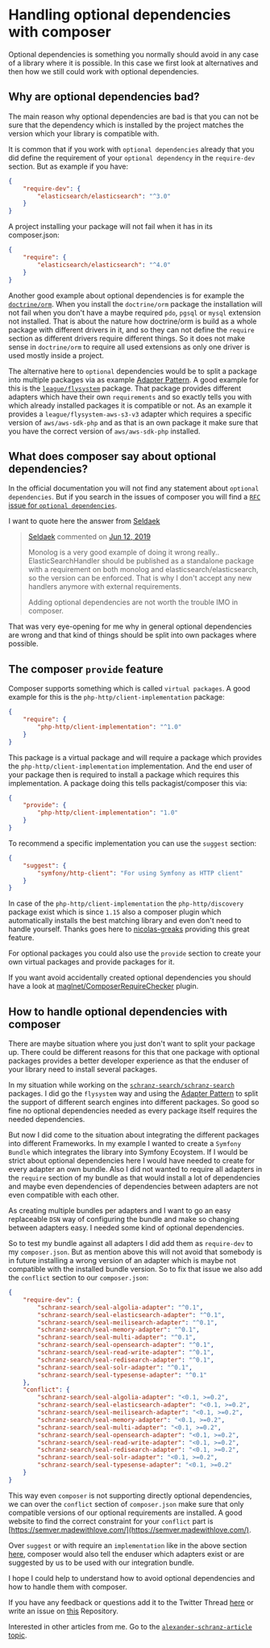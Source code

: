 # Handling optional dependencies with composer

Optional dependencies is something you normally should avoid in any case of
a library where it is possible. In this case we first look at alternatives
and then how we still could work with optional dependencies.

## Why are optional dependencies bad?

The main reason why optional dependencies are bad is that you can not be sure
that the dependency which is installed by the project matches the version which
your library is compatible with.

It is common that if you work with `optional dependencies` already that you did define
the requirement of your `optional dependency` in the `require-dev` section. But as example
if you have:

```json
{
    "require-dev": {
        "elasticsearch/elasticsearch": "^3.0"
    }
}
```

A project installing your package will not fail when it has in its composer.json:

```json
{
    "require": {
        "elasticsearch/elasticsearch": "^4.0"
    }
}
```

Another good example about optional dependencies is for example the [`doctrine/orm`](https://github.com/doctrine/orm/).
When you install the `doctrine/orm` package the installation will not fail when
you don't have a maybe required `pdo`, `pgsql` or `mysql` extension not installed.
That is about the nature how doctrine/orm is build as a whole package with different
drivers in it, and so they can not define the `require` section as different drivers
require different things. So it does not make sense in `doctrine/orm` to require all
used extensions as only one driver is used mostly inside a project.

The alternative here to `optional` dependencies would be to split a package
into multiple packages via as example
[Adapter Pattern](https://en.wikipedia.org/wiki/Adapter_pattern).
A good example for this is the [`league/flysystem`](http://github.com/league/flysystem) package. That package
provides different adapters which have their own `requirements` and so exactly
tells you with which already installed packages it is compatible or not. As an example
it provides a `league/flysystem-aws-s3-v3` adapter which requires a specific version of
`aws/aws-sdk-php` and as that is an own package it make sure that you have the correct version of
`aws/aws-sdk-php` installed.

## What does composer say about optional dependencies?

In the official documentation you will not find any statement about `optional dependencies`.
But if you search in the issues of composer you will find a [`RFC` issue for `optional dependencies`](https://github.com/composer/composer/issues/8184).

I want to quote here the answer from [Seldaek](https://github.com/composer/composer/issues/8184#issuecomment-501265594)

> [Seldaek](https://github.com/Seldaek) commented on [Jun 12, 2019](https://github.com/composer/composer/issues/8184#issuecomment-501265594)  
>   
> Monolog is a very good example of doing it wrong really..  
> ElasticSearchHandler should be published as a standalone package with a requirement on both monolog and elasticsearch/elasticsearch, so the version can be enforced. That is why I don't accept any new handlers anymore with external requirements.
>   
> Adding optional dependencies are not worth the trouble IMO in composer.

That was very eye-opening for me why in general optional dependencies are wrong and that
kind of things should be split into own packages where possible.

## The composer `provide` feature

Composer supports something which is called `virtual packages`.
A good example for this is the `php-http/client-implementation` package:

```json
{
    "require": {
        "php-http/client-implementation": "^1.0"
    }
}
```

This package is a virtual package and will require a package which provides the
`php-http/client-implementation` implementation. And the end user of your package then
is required to install a package which requires this implementation. A package doing
this tells packagist/composer this via:

```json
{
    "provide": {
        "php-http/client-implementation": "1.0"
    }
}
```

To recommend a specific implementation you can use the `suggest` section:

```json
{
    "suggest": {
        "symfony/http-client": "For using Symfony as HTTP client"
    }
}
```

In case of the `php-http/client-implementation` the `php-http/discovery` package
exist which is since `1.15` also a composer plugin which automatically installs
the best matching library and even don't need to handle yourself. Thanks goes here
to [nicolas-greaks](https://github.com/php-http/discovery/pull/208) providing this
great feature.

For optional packages you could also use the `provide` section to create your own
virtual packages and provide packages for it.

If you want avoid accidentally created optional dependencies you should have a look at
[maglnet/ComposerRequireChecker](https://github.com/maglnet/ComposerRequireChecker) plugin.

## How to handle optional dependencies with composer

There are maybe situation where you just don't want to split your package up. There
could be different reasons for this that one package with optional packages provides
a better developer experience as that the enduser of your library need to install 
several packages.

In my situation while working on the [`schranz-search/schranz-search`](https://github.com/schranz-search/schranz-search) packages. I did
go the `flysystem` way and using the
[Adapter Pattern](https://en.wikipedia.org/wiki/Adapter_pattern) to split the support
of different search engines into different packages. So good so fine no optional
dependencies needed as every package itself requires the needed dependencies.

But now I did come to the situation about integrating the different packages into
different Frameworks. In my example I wanted to create a `Symfony Bundle` which
integrates the library into Symfony Ecoystem. If I would be strict about optional
dependencies here I would have needed to create for every adapter an own bundle.
Also I did not wanted to require all adapters in the `require` section of my bundle
as that would install a lot of dependencies and maybe even dependencies of dependencies
between adapters are not even compatible with each other.

As creating multiple bundles per adapters and I want to go an easy replaceable `DSN`
way of configuring the bundle and make so changing between adapters easy. I needed
some kind of optional dependencies.

So to test my bundle against all adapters I did add them as `require-dev` to my
`composer.json`. But as mention above this will not avoid that somebody is in future
installing a wrong version of an adapter which is maybe not compatible with the
installed bundle version. So to fix that issue we also add the `conflict` section to
our `composer.json`:

```json
{
    "require-dev": {
        "schranz-search/seal-algolia-adapter": "^0.1",
        "schranz-search/seal-elasticsearch-adapter": "^0.1",
        "schranz-search/seal-meilisearch-adapter": "^0.1",
        "schranz-search/seal-memory-adapter": "^0.1",
        "schranz-search/seal-multi-adapter": "^0.1",
        "schranz-search/seal-opensearch-adapter": "^0.1",
        "schranz-search/seal-read-write-adapter": "^0.1",
        "schranz-search/seal-redisearch-adapter": "^0.1",
        "schranz-search/seal-solr-adapter": "^0.1",
        "schranz-search/seal-typesense-adapter": "^0.1"
    },
    "conflict": {
        "schranz-search/seal-algolia-adapter": "<0.1, >=0.2",
        "schranz-search/seal-elasticsearch-adapter": "<0.1, >=0.2",
        "schranz-search/seal-meilisearch-adapter": "<0.1, >=0.2",
        "schranz-search/seal-memory-adapter": "<0.1, >=0.2",
        "schranz-search/seal-multi-adapter": "<0.1, >=0.2",
        "schranz-search/seal-opensearch-adapter": "<0.1, >=0.2",
        "schranz-search/seal-read-write-adapter": "<0.1, >=0.2",
        "schranz-search/seal-redisearch-adapter": "<0.1, >=0.2",
        "schranz-search/seal-solr-adapter": "<0.1, >=0.2",
        "schranz-search/seal-typesense-adapter": "<0.1, >=0.2"
    }
}
```

This way even `composer` is not supporting directly optional dependencies, we can
over the `conflict` section of `composer.json` make sure that only compatible versions
of our optional requirements are installed. A good website to find the correct constraint for your `conflict` part is [https://semver.madewithlove.com/](https://semver.madewithlove.com/).

Over `suggest` or with  require an `implementation` like in the above section [here](#the-composer-provide-feature),
composer would also tell the enduser which adapters exist or are suggested by us to be used with our integration bundle.

I hope I could help to understand how to avoid optional dependencies and how to handle them with composer.

If you have any feedback or questions add it to the Twitter Thread [here](https://twitter.com/alex_s_/status/1640429500763611153) or write an issue on [this](https://github.com/alexander-schranz/composer-optional-dependencies/issues/new) Repository.

Interested in other articles from me. Go to the [`alexander-schranz-article` topic](https://github.com/topics/alexander-schranz-article).
